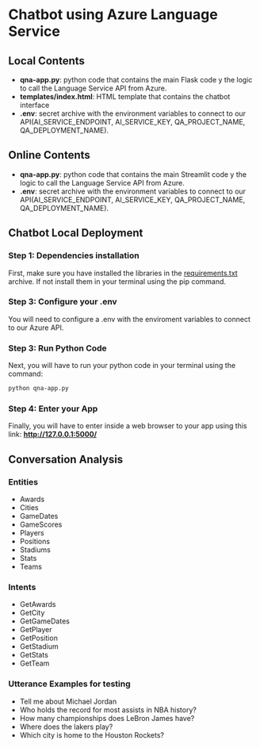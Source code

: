 # Chatbot using Azure Language Service

## Local Contents
- **qna-app.py**: python code that contains the main Flask code y the logic to call the Language Service API from Azure.
- **templates/index.html**: HTML template that contains the chatbot interface
- **.env**: secret archive with the environment variables to connect to our API(AI_SERVICE_ENDPOINT, AI_SERVICE_KEY, QA_PROJECT_NAME, QA_DEPLOYMENT_NAME).

## Online Contents
- **qna-app.py**: python code that contains the main Streamlit code y the logic to call the Language Service API from Azure.
- **.env**: secret archive with the environment variables to connect to our API(AI_SERVICE_ENDPOINT, AI_SERVICE_KEY, QA_PROJECT_NAME, QA_DEPLOYMENT_NAME).

## Chatbot Local Deployment

### Step 1: Dependencies installation
First, make sure you have installed the libraries in the [requirements.txt](https://github.com/hugoArgila/chatbot_languageproject/blob/main/mi_chatbot_app/requirements.txt) archive. If not install them in your terminal using the pip command.

### Step 3: Configure your .env
You will need to configure a .env with the enviroment variables to connect to our Azure API.

### Step 3: Run Python Code
Next, you will have to run your python code in your terminal using the command:
```bash
python qna-app.py
```

 ### Step 4: Enter your App 
 Finally, you will have to enter inside a web browser to your app using this link: **http://127.0.0.1:5000/**

 ## Conversation Analysis

 ### Entities
- Awards
- Cities
- GameDates
- GameScores
- Players
- Positions
- Stadiums
- Stats
- Teams

### Intents
- GetAwards
- GetCity
- GetGameDates
- GetPlayer
- GetPosition
- GetStadium
- GetStats
- GetTeam

### Utterance Examples for testing
- Tell me about Michael Jordan
- Who holds the record for most assists in NBA history?
- How many championships does LeBron James have?
- Where does the lakers play?
- Which city is home to the Houston Rockets?



